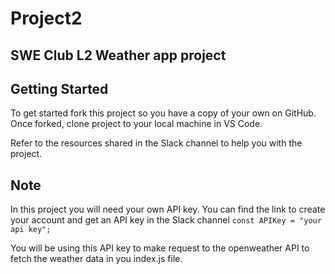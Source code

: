 # Project2
## SWE Club L2 Weather app project

## Getting Started

To get started fork this project so you have a copy of your own on GitHub.
Once forked, clone project to your local machine in VS Code.

Refer to the resources shared in the Slack channel to help you with the project.

## Note
In this project you will need your own API key. You can find the link to create your account and get an API key in the Slack channel
  ``const APIKey = "your api key";``

You will be using this API key to make request to the openweather API to fetch the weather data in you index.js file.
